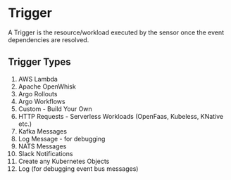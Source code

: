 # Trigger

A Trigger is the resource/workload executed by the sensor once the event dependencies are resolved. 

## Trigger Types

1. AWS Lambda
1. Apache OpenWhisk
1. Argo Rollouts
1. Argo Workflows
1. Custom - Build Your Own 
1. HTTP Requests - Serverless Workloads (OpenFaas, Kubeless, KNative etc.)
1. Kafka Messages
1. Log Message - for debugging
1. NATS Messages
1. Slack Notifications
1. Create any Kubernetes Objects
1. Log (for debugging event bus messages)
